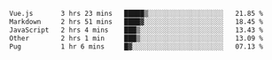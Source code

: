 <!--START_SECTION:waka-->

```txt
Vue.js       3 hrs 23 mins   █████▒░░░░░░░░░░░░░░░░░░░   21.85 %
Markdown     2 hrs 51 mins   ████▓░░░░░░░░░░░░░░░░░░░░   18.45 %
JavaScript   2 hrs 4 mins    ███▒░░░░░░░░░░░░░░░░░░░░░   13.43 %
Other        2 hrs 1 min     ███▒░░░░░░░░░░░░░░░░░░░░░   13.09 %
Pug          1 hr 6 mins     █▓░░░░░░░░░░░░░░░░░░░░░░░   07.13 %
```

<!--END_SECTION:waka-->
